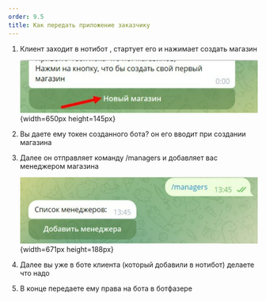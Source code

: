 ```yaml
---
order: 9.5
title: Как передать приложение заказчику
---
```


1. Клиент заходит в нотибот , стартует его и нажимает создать магазин

   ![](./kak-peredat-prilozhenie-zakazchiku.jpeg){width=650px height=145px}

2. Вы даете ему токен созданного бота? он его вводит при создании магазина

3. Далее он отправляет команду /managers и добавляет вас менеджером магазина

   ![](./kak-peredat-prilozhenie-zakazchiku-2.jpeg){width=671px height=188px}

4. Далее вы уже в боте клиента (который добавили в нотибот) делаете что надо

5. В конце передаете ему права на бота в ботфазере